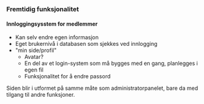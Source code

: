 ### Fremtidig funksjonalitet

#### Innloggingsysstem for medlemmer
* Kan selv endre egen informasjon
* Eget brukernivå i databasen som sjekkes ved innlogging
* "min side/profil"
  * Avatar?
  * En del av et login-system som må bygges med en gang, planlegges i egen fil
  * Funksjonalitet for å endre passord

Siden blir i utformet på samme måte som administratorpanelet, bare da med tilgang til andre funksjoner.

